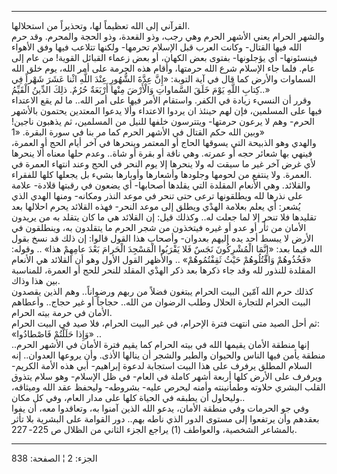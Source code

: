 ------------------------------------------------------------------------

القرآني إلى الله تعظيماً لها، وتحذيراً من استحلالها.  
والشهر الحرام يعني الأشهر الحرم وهي رجب، وذو القعدة، وذو الحجة والمحرم.
وقد حرم الله فيها القتال- وكانت العرب قبل الإسلام تحرمها- ولكنها تتلاعب
فيها وفق الأهواء فينسئونها- أي يؤجلونها- بفتوى بعض الكهان، أو بعض زعماء
القبائل القوية! من عام إلى عام. فلما جاء الإسلام شرع الله حرمتها، وأقام
هذه الحرمة على أمر الله، يوم خلق الله السماوات والأرض كما قال في آية
التوبة: «إِنَّ عِدَّةَ الشُّهُورِ عِنْدَ اللَّهِ اثْنا عَشَرَ شَهْراً فِي كِتابِ اللَّهِ يَوْمَ خَلَقَ
السَّماواتِ وَالْأَرْضَ مِنْها أَرْبَعَةٌ حُرُمٌ. ذلِكَ الدِّينُ الْقَيِّمُ..»  
وقرر أن النسيء زيادة في الكفر. واستقام الأمر فيها على أمر الله.. ما لم
يقع الاعتداء فيها على المسلمين، فإن لهم حينئذ ان يردوا الاعتداء وألا
يدعوا المعتدين يحتمون بالأشهر الحرم- وهم لا يرعون حرمتها- ويتترسون خلفها
للنيل من المسلمين، ثم يذهبون ناجين! وبين الله حكم القتال في الأشهر الحرم
كما مر بنا في سورة البقرة. «1»  
والهدي وهو الذبيحة التي يسوقها الحاج أو المعتمر وينحرها في آخر أيام الحج
أو العمرة، فينهي بها شعائر حجه أو عمرته. وهي ناقة أو بقرة أو شاة.. وعدم
حلها معناه ألا ينحرها لأي غرض آخر غير ما سيقت له ولا ينحرها إلا يوم
النحر في الحج وعند انتهاء العمرة في العمرة. ولا ينتفع من لحومها وجلودها
وأشعارها وأوبارها بشيء بل يجعلها كلها للفقراء.  
والقلائد. وهي الأنعام المقلدة التي يقلدها أصحابها- أي يضعون في رقبتها
قلادة- علامة على نذرها لله ويطلقونها ترعى حتى تنحر في موعد النذر ومكانه-
ومنها الهدي الذي يُشعر: أي يعلم بعلامة الهدْي ويطلق إلى موعد النحر- فهذه
القلائد يحرم احلالها بعد تقليدها فلا تنحر إلا لما جعلت له.. وكذلك قيل:
إن القلائد هي ما كان يتقلد به من يريدون الأمان من ثأر أو عدو أو غيره
فيتخذون من شجر الحرم ما يتقلدون به، وينطلقون في الأرض لا يبسط أحد يده
إليهم بعدوان- وأصحاب هذا القول قالوا: إن ذلك قد نسخ بقول الله فيما بعد:
«إِنَّمَا الْمُشْرِكُونَ نَجَسٌ فَلا يَقْرَبُوا الْمَسْجِدَ الْحَرامَ بَعْدَ عامِهِمْ هذا» .. وقوله:
«فَخُذُوهُمْ وَاقْتُلُوهُمْ حَيْثُ ثَقِفْتُمُوهُمْ» .. والأظهر القول الأول وهو أن القلائد هي
الأنعام المقلدة للنذور لله وقد جاء ذكرها بعد ذكر الهدْي المقلد للنحر للحج
أو العمرة، للمناسبة بين هذا وذاك.  
كذلك حرم الله آمّين البيت الحرام يبتغون فضلاً من ربهم ورضواناً.. وهم الذين
يقصدون البيت الحرام للتجارة الحلال وطلب الرضوان من الله.. حجاجاً أو غير
حجاج.. وأعطاهم الأمان في حرمة بيته الحرام.  
ثم أحل الصيد متى انتهت فترة الإحرام، في غير البيت الحرام، فلا صيد في
البيت الحرام:  
«وَإِذا حَلَلْتُمْ فَاصْطادُوا» ..  
إنها منطقة الأمان يقيمها الله في بيته الحرام كما يقيم فترة الأمان في
الأشهر الحرم.. منطقة يأمن فيها الناس والحيوان والطير والشجر أن ينالها
الأذى. وأن يروعها العدوان.. إنه السلام المطلق يرفرف على هذا البيت
استجابة لدعوة إبراهيم- أبي هذه الأمة الكريم- ويرفرف على الأرض كلها أربعة
أشهر كاملة في العام- في ظل الإسلام- وهو سلام يتذوق القلب البشري حلاوته
وطمأنينته وأمنه ليحرص عليه- بشروطه- وليحفظ عقد الله وميثاقه، وليحاول أن
يطبقه في الحياة كلها على مدار العام، وفي كل مكان..  
وفي جو الحرمات وفي منطقة الأمان، يدعو الله الذين آمنوا به، وتعاقدوا معه،
أن يفوا بعقدهم وأن يرتفعوا إلى مستوى الدور الذي ناطه بهم.. دور القوامة
على البشرية بلا تأثر بالمشاعر الشخصية، والعواطف (1) يراجع الجزء الثاني
من الظلال ص 225- 227.

------------------------------------------------------------------------

الجزء: 2 ¦ الصفحة: 838
